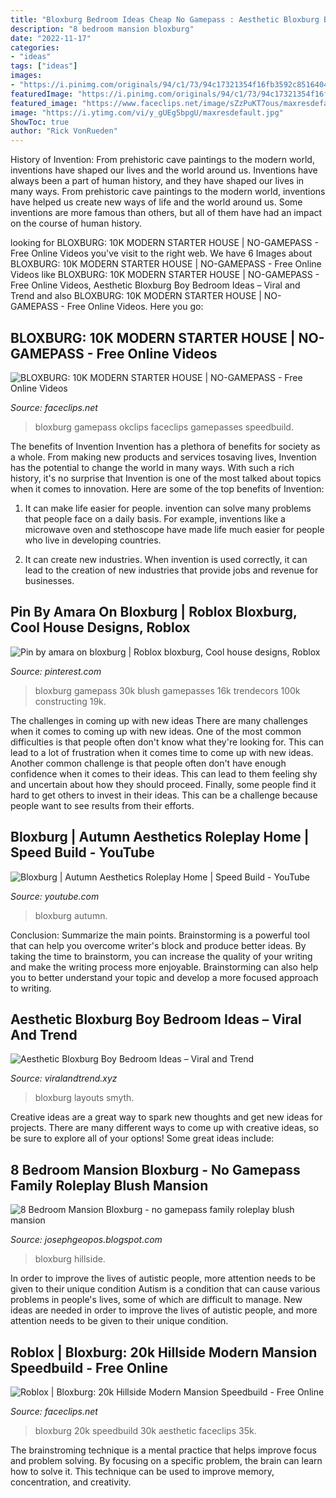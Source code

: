 ```yaml
---
title: "Bloxburg Bedroom Ideas Cheap No Gamepass : Aesthetic Bloxburg Boy Bedroom Ideas – Viral And Trend"
description: "8 bedroom mansion bloxburg"
date: "2022-11-17"
categories:
- "ideas"
tags: ["ideas"]
images:
- "https://i.pinimg.com/originals/94/c1/73/94c17321354f16fb3592c85164043ff9.jpg"
featuredImage: "https://i.pinimg.com/originals/94/c1/73/94c17321354f16fb3592c85164043ff9.jpg"
featured_image: "https://www.faceclips.net/image/sZzPuKT7ous/maxresdefault.jpg"
image: "https://i.ytimg.com/vi/y_gUEg5bpgU/maxresdefault.jpg"
ShowToc: true
author: "Rick VonRueden"
---
```



History of Invention: From prehistoric cave paintings to the modern world, inventions have shaped our lives and the world around us.
Inventions have always been a part of human history, and they have shaped our lives in many ways. From prehistoric cave paintings to the modern world, inventions have helped us create new ways of life and the world around us. Some inventions are more famous than others, but all of them have had an impact on the course of human history.

	

		
looking for BLOXBURG: 10K MODERN STARTER HOUSE | NO-GAMEPASS - Free Online Videos you've visit to the right web. We have 6 Images about BLOXBURG: 10K MODERN STARTER HOUSE | NO-GAMEPASS - Free Online Videos like BLOXBURG: 10K MODERN STARTER HOUSE | NO-GAMEPASS - Free Online Videos, Aesthetic Bloxburg Boy Bedroom Ideas – Viral and Trend and also BLOXBURG: 10K MODERN STARTER HOUSE | NO-GAMEPASS - Free Online Videos. Here you go:
		
    
## BLOXBURG: 10K MODERN STARTER HOUSE | NO-GAMEPASS - Free Online Videos

<img loading=lazy src="https://www.faceclips.net/image/sZzPuKT7ous/maxresdefault.jpg" onerror="this.onerror=null;this.src='https://tse4.mm.bing.net/th?id=OIP.hcQeaWtxCBL9wQNLJlWJpgHaEK&amp;pid=15.1';" alt="BLOXBURG: 10K MODERN STARTER HOUSE | NO-GAMEPASS - Free Online Videos">

_Source: faceclips.net_

>bloxburg gamepass okclips faceclips gamepasses speedbuild. 

	

The benefits of Invention
Invention has a plethora of benefits for society as a whole. From making new products and services tosaving lives, Invention has the potential to change the world in many ways. With such a rich history, it's no surprise that Invention is one of the most talked about topics when it comes to innovation. Here are some of the top benefits of Invention: 
1. It can make life easier for people. invention can solve many problems that people face on a daily basis. For example, inventions like a microwave oven and stethoscope have made life much easier for people who live in developing countries.

2. It can create new industries. When invention is used correctly, it can lead to the creation of new industries that provide jobs and revenue for businesses.

    
## Pin By Amara On Bloxburg | Roblox Bloxburg, Cool House Designs, Roblox

<img loading=lazy src="https://i.pinimg.com/736x/f0/16/d7/f016d7ad8ad6921f8895a40fee35db44.jpg" onerror="this.onerror=null;this.src='https://tse1.mm.bing.net/th?id=OIP.LIbN5s_Lgge4uo-FCSgQkgAAAA&amp;pid=15.1';" alt="Pin by amara on bloxburg | Roblox bloxburg, Cool house designs, Roblox">

_Source: pinterest.com_

>bloxburg gamepass 30k blush gamepasses 16k trendecors 100k constructing 19k. 

	

The challenges in coming up with new ideas
There are many challenges when it comes to coming up with new ideas. One of the most common difficulties is that people often don't know what they're looking for. This can lead to a lot of frustration when it comes time to come up with new ideas. Another common challenge is that people often don't have enough confidence when it comes to their ideas. This can lead to them feeling shy and uncertain about how they should proceed. Finally, some people find it hard to get others to invest in their ideas. This can be a challenge because people want to see results from their efforts.

    
## Bloxburg | Autumn Aesthetics Roleplay Home | Speed Build - YouTube

<img loading=lazy src="https://i.ytimg.com/vi/F8oueIMksq4/hqdefault.jpg" onerror="this.onerror=null;this.src='https://tse1.mm.bing.net/th?id=OIP.1Q5iOdl_3KTqiJ4aNCG7wgHaFj&amp;pid=15.1';" alt="Bloxburg | Autumn Aesthetics Roleplay Home | Speed Build - YouTube">

_Source: youtube.com_

>bloxburg autumn. 

	

Conclusion: Summarize the main points.
Brainstorming is a powerful tool that can help you overcome writer's block and produce better ideas. By taking the time to brainstorm, you can increase the quality of your writing and make the writing process more enjoyable. Brainstorming can also help you to better understand your topic and develop a more focused approach to writing.

    
## Aesthetic Bloxburg Boy Bedroom Ideas – Viral And Trend

<img loading=lazy src="https://i.pinimg.com/originals/94/c1/73/94c17321354f16fb3592c85164043ff9.jpg" onerror="this.onerror=null;this.src='https://tse3.mm.bing.net/th?id=OIP.YDhvuynA8ES8Yqw-YlN-7AHaEK&amp;pid=15.1';" alt="Aesthetic Bloxburg Boy Bedroom Ideas – Viral and Trend">

_Source: viralandtrend.xyz_

>bloxburg layouts smyth. 

	

Creative ideas are a great way to spark new thoughts and get new ideas for projects. There are many different ways to come up with creative ideas, so be sure to explore all of your options! Some great ideas include:

    
## 8 Bedroom Mansion Bloxburg - No Gamepass Family Roleplay Blush Mansion

<img loading=lazy src="https://i.ytimg.com/vi/y_gUEg5bpgU/maxresdefault.jpg" onerror="this.onerror=null;this.src='https://tse2.mm.bing.net/th?id=OIP.kH2F8jRTCR6CxYvMyzUycQHaEK&amp;pid=15.1';" alt="8 Bedroom Mansion Bloxburg - no gamepass family roleplay blush mansion">

_Source: josephgeopos.blogspot.com_

>bloxburg hillside. 

	

In order to improve the lives of autistic people, more attention needs to be given to their unique condition
Autism is a condition that can cause various problems in people's lives, some of which are difficult to manage. New ideas are needed in order to improve the lives of autistic people, and more attention needs to be given to their unique condition.

    
## Roblox | Bloxburg: 20k Hillside Modern Mansion Speedbuild - Free Online

<img loading=lazy src="https://www.faceclips.net/image/WO-S3gczQ-Y/maxresdefault.jpg" onerror="this.onerror=null;this.src='https://tse4.mm.bing.net/th?id=OIP.LFaaDP38w7HOZRtjPR7srQHaEK&amp;pid=15.1';" alt="Roblox | Bloxburg: 20k Hillside Modern Mansion Speedbuild - Free Online">

_Source: faceclips.net_

>bloxburg 20k speedbuild 30k aesthetic faceclips 35k. 

	

The brainstroming technique is a mental practice that helps improve focus and problem solving. By focusing on a specific problem, the brain can learn how to solve it. This technique can be used to improve memory, concentration, and creativity.

